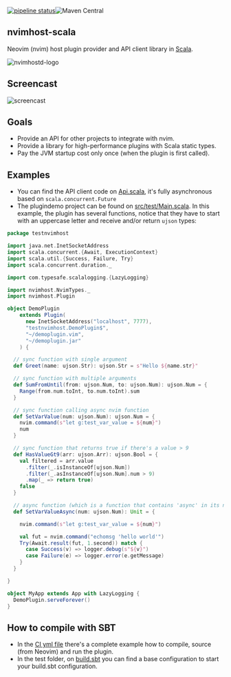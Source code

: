 [![pipeline status](https://gitlab.com/viniarck/nvimhost-scala/badges/master/pipeline.svg)](https://gitlab.com/viniarck/nvimhost-scala/commits/master)![Maven Central](https://img.shields.io/maven-central/v/io.github.viniarck/nvimhost-scala_2.13.svg?style=plastic)

## nvimhost-scala

Neovim (nvim) host plugin provider and API client library in [Scala](https://www.scala-lang.org/).

![nvimhostd-logo](https://lh3.googleusercontent.com/HggrTKoW_oWnzczz5M1svIGj93weIuiGmcB0gz-VwG4Y19QgugFx-aM6vzoGanivdEcwIcdMTbs-fJR-vDibSAZ1c_8phPfW7i56t1P3Sr4yodrqzm8g23q3sPPPODEfve50kXtbZW6TuHU-8RFCk0WKvsNjbTDutU-ZoH3FlkrvQHIofqiTr3p6yPxehhJAgUHyA21tBPUmiSqhyVhOX7g24e5d6lgOBMP9m8H_LtL9q2QcO4k6Fy8MCb5CqljJKQZRvdfZ2Fa7N4euVdh6qWPGWwAy6ZKzeakfFeDBzyHAlhFVB7zWuvSJ_XEHFVxxAjn2uO9ZKzx9rTNcoA7_benzhUCqzpuV1Zou2Tj44DaUgfo5UNJFIFRVmHQX9k5TVHAZKzWv9ZPIgMRXxQm1uQGMxhZKjCRNWvvKorb0RzJbsnNe4-GRD2YMrbb9NFhX8HzYWG8e8XCrzyycTPoxJ5FlfYz-q5lMfbd_h22Uxet3pxMcEDvreJrf1bw0v1IYytGHYmZRM4-cj_gWEcHf1c-UG9zXZSbPaXc_3v5Xwu-kGKMaayU7C8LolcHXmgkG6abr6tO-T0rSJyfueCYFs2K2zTKWw-ar7Qpohf_rg-fBt7lYUT4u7VtlzOd9siKJgFuHdx_2E1Qf34Il0RJcGTVmsvQem53g5ooix404KwCDAzX1qpYNdc8MdMI=w600-h180-no)

## Screencast

![screencast](https://s3.gifyu.com/images/ezgif.com-crop7c17fcbf5b8ea8fd.gif)

## Goals

- Provide an API for other projects to integrate with nvim.
- Provide a library for high-performance plugins with Scala static types.
- Pay the JVM startup cost only once (when the plugin is first called).

## Examples

- You can find the API client code on [Api.scala](./src/main/scala/io/github/viniarck/nvimhost/Api.scala), it's fully asynchronous based on `scala.concurrent.Future`
- The plugindemo project can be found on [src/test/Main.scala](src/test/Main.scala). In this example, the plugin has several functions, notice that they have to start with an uppercase letter and receive and/or return `ujson` types:

```scala
package testnvimhost

import java.net.InetSocketAddress
import scala.concurrent.{Await, ExecutionContext}
import scala.util.{Success, Failure, Try}
import scala.concurrent.duration._

import com.typesafe.scalalogging.{LazyLogging}

import nvimhost.NvimTypes._
import nvimhost.Plugin

object DemoPlugin
    extends Plugin(
      new InetSocketAddress("localhost", 7777),
      "testnvimhost.DemoPlugin$",
      "~/demoplugin.vim",
      "~/demoplugin.jar"
    ) {

  // sync function with single argument
  def Greet(name: ujson.Str): ujson.Str = s"Hello ${name.str}"

  // sync function with multiple arguments
  def SumFromUntil(from: ujson.Num, to: ujson.Num): ujson.Num = {
    Range(from.num.toInt, to.num.toInt).sum
  }

  // sync function calling async nvim function
  def SetVarValue(num: ujson.Num): ujson.Num = {
    nvim.command(s"let g:test_var_value = ${num}")
    num
  }

  // sync function that returns true if there's a value > 9
  def HasValueGt9(arr: ujson.Arr): ujson.Bool = {
    val filtered = arr.value
      .filter(_.isInstanceOf[ujson.Num])
      .filter(_.asInstanceOf[ujson.Num].num > 9)
      .map(_ => return true)
    false
  }

  // async function (which is a function that contains 'async' in its name) calling both sync and async nvim functions
  def SetVarValueAsync(num: ujson.Num): Unit = {

    nvim.command(s"let g:test_var_value = ${num}")

    val fut = nvim.command("echomsg 'hello world'")
    Try(Await.result(fut, 1.second)) match {
      case Success(v) => logger.debug(s"${v}")
      case Failure(e) => logger.error(e.getMessage)
    }
  }

}

object MyApp extends App with LazyLogging {
  DemoPlugin.serveForever()
}
```

## How to compile with SBT

- In the [CI yml file](./.gitlab-ci.yml) there's a complete example how to compile, source (from Neovim) and run the plugin.
- In the test folder, on [build.sbt](./src/test/build.sbt) you can find a base configuration to start your build.sbt configuration.
